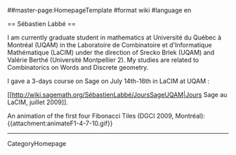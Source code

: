 ##master-page:HomepageTemplate
#format wiki
#language en

== Sébastien Labbé ==

I am currently graduate student in mathematics at Université du Québec à Montréal (UQAM) in the Laboratoire de Combinatoire et d'Informatique Mathématique (LaCIM) under the direction of Srecko Brlek (UQAM) and Valérie Berthé (Université Montpellier 2). My studies are related to Combinatorics on Words and Discrete geometry.

I gave a 3-days course on Sage on July 14th-16th in LaCIM at UQAM :

[[http://wiki.sagemath.org/SébastienLabbé/JoursSageUQAM|Jours Sage au LaCIM, juillet 2009]].

An animation of the first four Fibonacci Tiles (DGCI 2009, Montréal): {{attachment:animateF1-4-7-10.gif}}

----
CategoryHomepage

